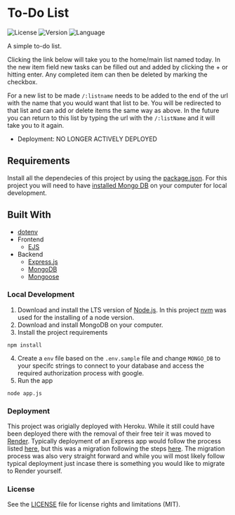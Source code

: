 # To-Do List

![License](https://img.shields.io/github/license/bbland1/Secrets-App?style=plastic)
![Version](https://img.shields.io/github/package-json/v/bbland1/Secrets-App?style=plastic)
![Language](https://img.shields.io/github/languages/top/bbland1/Secrets-App?style=plastic)

A simple to-do list.

Clicking the link below will take you to the home/main list named today. In the new item field new tasks can be filled out and added by clicking the + or hitting enter. Any completed item can then be deleted by marking the checkbox.

For a new list to be made `/:listname` needs to be added to the end of the url with the name that you would want that list to be. You will be redirected to that list and can add or delete items the same way as above. In the future you can return to this list by typing the url with the `/:listName` and it will take you to it again.

* Deployment: NO LONGER ACTIVELY DEPLOYED

## Requirements
Install all the dependecies of this project by using the [package.json](./package.json). For this project you will need to have [installed Mongo DB](https://www.mongodb.com/try/download/community) on your computer for local development.

## Built With
* [dotenv](https://www.npmjs.com/package/dotenv)
* Frontend
  * [EJS](https://ejs.co)
* Backend
  * [Express.js](https://expressjs.com)
  * [MongoDB](https://www.mongodb.com)
  * [Mongoose](https://mongoosejs.com)

### Local Development
1. Download and install the LTS version of [Node.js](https://nodejs.org/en). In this project [nvm](https://www.freecodecamp.org/news/node-version-manager-nvm-install-guide/) was used for the installing of a node version.
2. Download and install MongoDB on your computer.
3. Install the project requirements
```shell
npm install
```
4. Create a `env` file based on the `.env.sample` file and change `MONGO_DB` to your specifc strings to connect to your database and access the required authorization process with google.
5. Run the app
```shell
node app.js
```

### Deployment
This project was origially deployed with Heroku. While it still could have been deployed there with the removal of their free teir it was moved to [Render](https://render.com). Typically deployment of an Express app would follow the process listed [here](https://render.com/docs/deploy-node-express-app), but this was a migration following the steps [here](https://render.com/docs/migrate-from-heroku). The migration process was also very straight forward and while you will most likely follow typical deployment just incase there is something you would like to migrate to Render yourself.  

### License
See the [LICENSE](./LICENSE) file for license rights and limitations (MIT).

